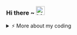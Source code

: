 ### Hi there ~ <img src="https://user-images.githubusercontent.com/1303154/88677602-1635ba80-d120-11ea-84d8-d263ba5fc3c0.gif" width="24px" alt="hi">


<!--
- 🔭 I’m currently working on ...
- 🌱 I’m currently learning ...
- 👯 I’m looking to collaborate on ...
- 🤔 I’m looking for help with ...
- 💬 Ask me about ...
- 📫 How to reach me: ...
- 😄 Pronouns: ...
- ⚡ Fun fact: ...
-->

<details>
<summary>⚡️ More about my coding</summary>
<br />

![Top Langs](https://github-readme-stats.vercel.app/api/top-langs/?username=Advve&layout=compact)

![Advve's github stats](https://github-readme-stats.vercel.app/api?username=Advve&count_private=true&show_icons=true&theme=onedark)

</details>
